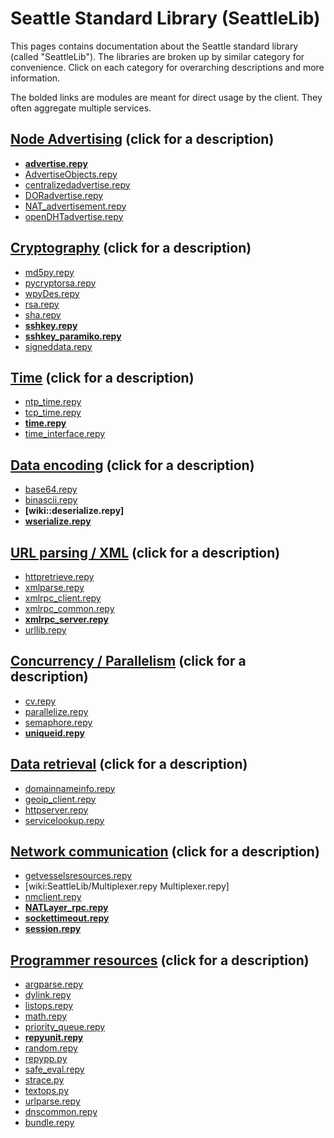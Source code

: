 # Seattle Standard Library (SeattleLib)

This pages contains documentation about the Seattle standard library (called "SeattleLib"). The libraries are broken up by similar category for convenience. Click on each category for overarching descriptions and more information.

The bolded links are modules are meant for direct usage by the client. They often aggregate multiple services.

 ## [Node Advertising](NodeAdvertising.md) (click for a description)
  * **[advertise.repy](advertise.repy.md)**
  * [AdvertiseObjects.repy](AdvertiseObjects.repy.md)
  * [centralizedadvertise.repy](centralizedadvertise.repy.md)
  * [DORadvertise.repy](DORadvertise.repy.md)
  * [NAT_advertisement.repy](NAT_advertisement.repy.md)
  * [openDHTadvertise.repy](openDHTadvertise.repy.md)
 

 ## [Cryptography](Cryptography.md) (click for a description)
  * [md5py.repy](md5py.repy.md)
  * [pycryptorsa.repy](pycryptorsa.repy.md)
  * [wpyDes.repy](pyDes.repy.md)
  * [rsa.repy](rsa.repy.md)
  * [sha.repy](sha.repy.md)
  * **[sshkey.repy](sshkey.repy.md)**
  * **[sshkey_paramiko.repy](sshkey_paramiko.repy.md)**
  * [signeddata.repy](signeddata.repy.md)

 ## [Time](Time.md) (click for a description)
  * [ntp_time.repy](ntp_time.repy.md)
  * [tcp_time.repy](tcp_time.repy.md)
  * **[time.repy](time.repy.md)**
  * [time_interface.repy](time_interface.repy.md)

 ## [Data encoding](DataEncoding.md) (click for a description)
  * [base64.repy](base64.repy.md)
  * [binascii.repy](binascii.repy.md)
  * **[wiki::deserialize.repy]**
  * **[wserialize.repy](serialize.repy.md)**

 ## [URL parsing / XML](UrlParsingAndXml.md) (click for a description)
  * [httpretrieve.repy](httpretrieve.repy.md)
  * [xmlparse.repy](xmlparse.repy.md)
  * [xmlrpc_client.repy](xmlrpc_client.repy.md)
  * [xmlrpc_common.repy](xmlrpc_common.repy.md)
  * **[xmlrpc_server.repy](xmlrpc_server.repy.md)**
  * [urllib.repy](urllib.repy.md)

 ## [Concurrency / Parallelism](ConcurrencyAndParallelism.md) (click for a description)
  * [cv.repy](cv.repy.md)
  * [parallelize.repy](parallelize.repy.md)
  * [semaphore.repy](semaphore.repy.md)
  * **[uniqueid.repy](uniqueid.repy.md)**

 ## [Data retrieval](DataRetrieval.md) (click for a description)
  * [domainnameinfo.repy](domainnameinfo.repy.md)
  * [geoip_client.repy](geoip_client.repy.md)
  * [httpserver.repy](httpserver.repy.md)
  * [servicelookup.repy](servicelookup.repy.md)

 ## [Network communication](NetworkCommunication.md) (click for a description)
  * [getvesselsresources.repy](getvesselsresources.repy.md)
  * [wiki:SeattleLib/Multiplexer.repy Multiplexer.repy]
  * [nmclient.repy](nmclient.repy.md)
  * **[NATLayer_rpc.repy](NATLayer_rpc.repy.md)**
  * **[sockettimeout.repy](sockettimeout.repy.md)**
  * **[session.repy](session.repy.md)**

 ## [Programmer resources](ProgrammerResources.md) (click for a description)
  * [argparse.repy](argparse.repy.md)
  * [dylink.repy](dylink.repy.md)
  * [listops.repy](listops.repy.md)
  * [math.repy](math.repy.md)
  * [priority_queue.repy](priority_queue.repy.md)
  * **[repyunit.repy](repyunit.repy.md)**
  * [random.repy](random.repy.md)
  * [repypp.py](repypp.py.md)
  * [safe_eval.repy](safe_eval.repy.md)
  * [strace.py](strace.py.md)
  * [textops.py](textops.py.md)
  * [urlparse.repy](urlparse.repy.md)
  * [dnscommon.repy](dnscommon.repy.md)
  * [bundle.repy](bundle.repy.md)
